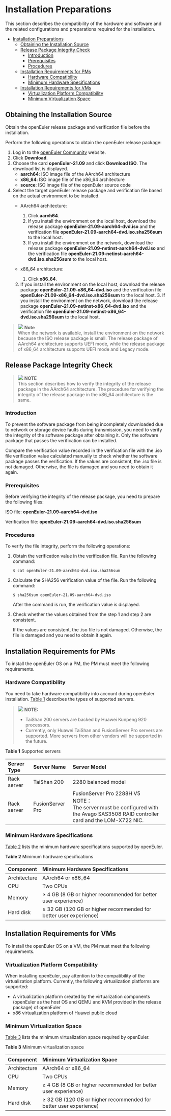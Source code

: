 # Installation Preparations

This section describes the compatibility of the hardware and software and the related configurations and preparations required for the installation.

<!-- TOC -->

- [Installation Preparations](#installation-preparations)
    - [Obtaining the Installation Source](#obtaining-the-installation-source)
    - [Release Package Integrity Check](#release-package-integrity-check)
        - [Introduction](#introduction)
        - [Prerequisites](#prerequisites)
        - [Procedures](#procedures)
    - [Installation Requirements for PMs](#installation-requirements-for-pms)
        - [Hardware Compatibility](#hardware-compatibility)
        - [Minimum Hardware Specifications](#minimum-hardware-specifications)
    - [Installation Requirements for VMs](#installation-requirements-for-vms)
        - [Virtualization Platform Compatibility](#virtualization-platform-compatibility)
        - [Minimum Virtualization Space](#minimum-virtualization-space)

<!-- /TOC -->

## Obtaining the Installation Source

Obtain the openEuler release package and verification file before the installation.

Perform the following operations to obtain the openEuler release package:

1.  Log in to the  [openEuler Community](https://openeuler.org/zh/)  website.
2.  Click  **Download**. 
3.  Choose the card **openEuler-21.09** and click  **Download ISO**. The download list is displayed.
    -   **aarch64**: ISO image file of the AArch64 architecture
    -   **x86_64**: ISO image file of the x86_64 architecture
    -   **source**: ISO image file of the openEuler source code
4.  Select the target openEuler release package and verification file based on the actual environment to be installed.
    -   AArch64 architecture:
        1.  Click **aarch64**.
        2.  If you install the environment on the local host, download the release package **openEuler-21.09-aarch64-dvd.iso** and the verification file **openEuler-21.09-aarch64-dvd.iso.sha256sum** to the local host.
        3.  If you install the environment on the network, download the release package **openEuler-21.09-netinst-aarch64-dvd.iso** and the verification file **openEuler-21.09-netinst-aarch64-dvd.iso.sha256sum** to the local host.

    -   x86_64 architecture:
        1.  Click **x86_64**.
	2.  If you install the environment on the local host, download the release package **openEuler-21.09-x86_64-dvd.iso** and the verification file **openEuler-21.09-x86_64-dvd.iso.sha256sum** to the local host.
        3.  If you install the environment on the network, download the release package **openEuler-21.09-netinst-x86_64-dvd.iso** and the verification file **openEuler-21.09-netinst-x86_64-dvd.iso.sha256sum** to the local host.

>![](./public_sys-resources/icon-note.gif) **Note**   
> When the network is available, install the environment on the network because the ISO release package is small.
> The release package of AArch64 architecture supports UEFI mode, while the release package of x86_64 architecture supports UEFI mode and Legacy mode.

## Release Package Integrity Check

>![](./public_sys-resources/icon-note.gif) **NOTE**   
>This section describes how to verify the integrity of the release package in the AArch64 architecture. The procedure for verifying the integrity of the release package in the x86_64 architecture is the same.  

### Introduction

To prevent the software package from being incompletely downloaded due to network or storage device faults during transmission, you need to verify the integrity of the software package after obtaining it. Only the software package that passes the verification can be installed.

Compare the verification value recorded in the verification file with the .iso file verification value calculated manually to check whether the software package passes the verification. If the values are consistent, the .iso file is not damaged. Otherwise, the file is damaged and you need to obtain it again.

### Prerequisites

Before verifying the integrity of the release package, you need to prepare the following files:

ISO file:  **openEuler-21.09-aarch64-dvd.iso**

Verification file:  **openEuler-21.09-aarch64-dvd.iso.sha256sum**

### Procedures

To verify the file integrity, perform the following operations:

1.  Obtain the verification value in the verification file. Run the following command:

    ```
    $ cat openEuler-21.09-aarch64-dvd.iso.sha256sum 
    ```

2.  Calculate the SHA256 verification value of the file. Run the following command:

    ```
    $ sha256sum openEuler-21.09-aarch64-dvd.iso
    ```

    After the command is run, the verification value is displayed.

3.  Check whether the values obtained from the step 1 and step 2 are consistent.

    If the values are consistent, the .iso file is not damaged. Otherwise, the file is damaged and you need to obtain it again.

## Installation Requirements for PMs

To install the openEuler OS on a PM, the PM must meet the following requirements.

### Hardware Compatibility

You need to take hardware compatibility into account during openEuler installation.  [Table 1](#table14948632047)  describes the types of supported servers.

>![](./public_sys-resources/icon-note.gif) **NOTE:**   
>
>-   TaiShan 200 servers are backed by Huawei Kunpeng 920 processors.  
>-   Currently, only Huawei TaiShan and FusionServer Pro servers are supported. More servers from other vendors will be supported in the future.  

**Table  1**  Supported servers<a name="table14948632047"></a>

|  Server Type   | Server Name  | Server Model  |
| :----  | :----  | :----  |
| Rack server | TaiShan 200 | 2280 balanced model |
| Rack server  | FusionServer Pro | FusionServer Pro 2288H V5<br>NOTE：<br>The server must be configured with the Avago SAS3508 RAID controller card and the LOM-X722 NIC.|

### Minimum Hardware Specifications

[Table 2](#tff48b99c9bf24b84bb602c53229e2541)  lists the minimum hardware specifications supported by openEuler.

**Table  2**  Minimum hardware specifications<a name="tff48b99c9bf24b84bb602c53229e2541"></a>

|  Component   | Minimum Hardware Specifications  |
|  :----  | :----  |
| Architecture  | AArch64 or x86_64 |
| CPU  | Two CPUs |
| Memory  | ≥ 4 GB (8 GB or higher recommended for better user experience) |
| Hard disk  | ≥ 32 GB (120 GB or higher recommended for better user experience) |

## Installation Requirements for VMs

To install the openEuler OS on a VM, the PM must meet the following requirements.

### Virtualization Platform Compatibility

When installing openEuler, pay attention to the compatibility of the virtualization platform. Currently, the following virtualization platforms are supported:

-   A virtualization platform created by the virtualization components \(openEuler as the host OS and QEMU and KVM provided in the release package\) of openEuler
-   x86 virtualization platform of Huawei public cloud

### Minimum Virtualization Space

[Table 3](#tff48b99c9bf24b84bb602c53229e2541)  lists the minimum virtualization space required by openEuler.

**Table  3**  Minimum virtualization space<a name="tff48b99c9bf24b84bb602c53229e2541"></a>

|  Component   | Minimum Virtualization Space  |
|  :----  | :----  |
| Architecture  | AArch64 or x86_64 |
| CPU  | Two CPUs|
| Memory  | ≥ 4 GB (8 GB or higher recommended for better user experience) |
| Hard disk  | ≥ 32 GB (120 GB or higher recommended for better user experience) |




















